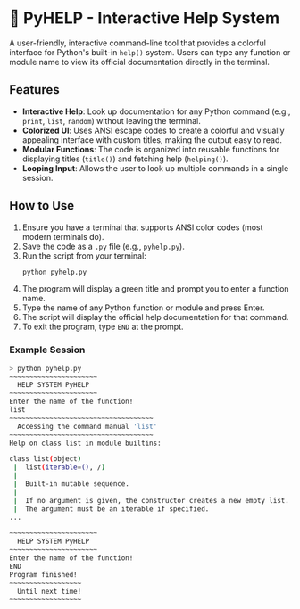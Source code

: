# 🐍 PyHELP - Interactive Help System

A user-friendly, interactive command-line tool that provides a colorful interface for Python's built-in `help()` system. Users can type any function or module name to view its official documentation directly in the terminal.

## Features

* **Interactive Help**: Look up documentation for any Python command (e.g., `print`, `list`, `random`) without leaving the terminal.
* **Colorized UI**: Uses ANSI escape codes to create a colorful and visually appealing interface with custom titles, making the output easy to read.
* **Modular Functions**: The code is organized into reusable functions for displaying titles (`title()`) and fetching help (`helping()`).
* **Looping Input**: Allows the user to look up multiple commands in a single session.

## How to Use

1.  Ensure you have a terminal that supports ANSI color codes (most modern terminals do).
2.  Save the code as a `.py` file (e.g., `pyhelp.py`).
3.  Run the script from your terminal:
    ```sh
    python pyhelp.py
    ```
4.  The program will display a green title and prompt you to enter a function name.
5.  Type the name of any Python function or module and press Enter.
6.  The script will display the official help documentation for that command.
7.  To exit the program, type `END` at the prompt.

### Example Session

```sh
> python pyhelp.py
~~~~~~~~~~~~~~~~~~~~~~
  HELP SYSTEM PyHELP
~~~~~~~~~~~~~~~~~~~~~~
Enter the name of the function!
list
~~~~~~~~~~~~~~~~~~~~~~~~~~~~~~~~~~~~
  Accessing the command manual 'list' 
~~~~~~~~~~~~~~~~~~~~~~~~~~~~~~~~~~~~
Help on class list in module builtins:

class list(object)
 |  list(iterable=(), /)
 |  
 |  Built-in mutable sequence.
 |  
 |  If no argument is given, the constructor creates a new empty list.
 |  The argument must be an iterable if specified.
...

~~~~~~~~~~~~~~~~~~~~~~
  HELP SYSTEM PyHELP
~~~~~~~~~~~~~~~~~~~~~~
Enter the name of the function!
END
Program finished!
~~~~~~~~~~~~~~~~~~
  Until next time!
~~~~~~~~~~~~~~~~~~
```
